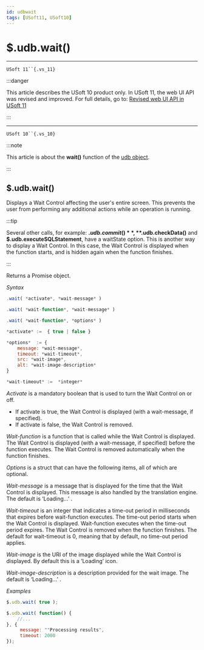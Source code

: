```yaml
---
id: udbwait
tags: [USoft11, USoft10]
---
```

# $.udb.wait()



----

`USoft 11``{.vs_11}`


:::danger

This article describes the USoft 10 product only.
In USoft 11, the web UI API was revised and improved. For full details, go to:
[Revised web UI API in USoft 11](/Web_and_app_UIs/UDB_udb/Revised_web_UI_API_in_USoft_11.md)

:::

----

`USoft 10``{.vs_10}`


:::note

This article is about the **wait()** function of the [udb object](/Web_and_app_UIs/UDB_udb).

:::

## **$.udb.wait()**

Displays a Wait Control affecting the user's entire screen. This prevents the user from performing any additional actions while an operation is running.


:::tip

Several other calls, for example: **$.udb.commit()**, **$.udb.checkData()** and **$.udb.executeSQLStatement**, have a waitState option. This is another way to display a Wait Control. In this case, the Wait Control is displayed when the function starts, and is hidden again when the function finishes.

:::

Returns a Promise object.

*Syntax*

```js
.wait( *activate*, *wait-message* )

.wait( *wait-function*, *wait-message* )

.wait( *wait-function*, *options* )

*activate* :=  { true | false }

*options*  := {
    message: *wait-message*,
    timeout: *wait-timeout*,
    src: *wait-image*,
    alt: *wait-image-description*
}

*wait-timeout* :=  *integer*
```

*Activate* is a mandatory boolean that is used to turn the Wait Control on or off.

- If activate is true, the Wait Control is displayed (with a wait-message, if specified).
- If activate is false, the Wait Control is removed.

*Wait-function* is a function that is called while the Wait Control is displayed. The Wait Control is displayed (with a wait-message, if specified) before the function executes. The Wait Control is removed automatically when the function finishes.

*Options* is a struct that can have the following items, all of which are optional.

*Wait-message* is a message that is displayed for the time that the Wait Control is displayed. This message is also handled by the translation engine. The default is ‘Loading…’ .

*Wait-timeout* is an integer that indicates a time-out period in milliseconds that expires before wait-function executes. The time-out period starts when the Wait Control is displayed. Wait-function executes when the time-out period expires. The Wait Control is removed when the function finishes. The default for wait-timeout is 0, meaning that by default, no time-out period applies.

*Wait-image* is the URI of the image displayed while the Wait Control is displayed. By default this is a ‘Loading’ icon.

*Wait-image-description* is a description provided for the wait image. The default is ‘Loading...’ .

*Examples*

```js
$.udb.wait( true );
```

```js
$.udb.wait( function() {
    //...
}, {
     message: ""Processing results",
     timeout: 2000
});
```